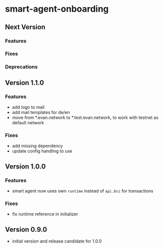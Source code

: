 # smart-agent-onboarding

## Next Version
### Features

### Fixes

### Deprecations


## Version 1.1.0
### Features
- add logo to mail
- add mail templates for de/en
- move from \*.evan.network to \*.test.evan.network, to work with testnet as default network

### Fixes
- add missing dependency
- update config handling to use


## Version 1.0.0
### Features
- smart agent now uses own `runtime` instead of `api.bcc` for transactions

### Fixes
- fix runtime reference in initializer


## Version 0.9.0
- initial version and release candidate for 1.0.0
